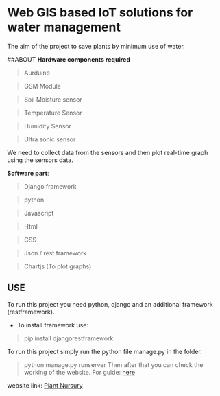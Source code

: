 # Web GIS based IoT solutions for water management
The aim of the project to save plants by minimum use of water. 

##ABOUT
**Hardware components required**
 > Aurduino
 
 > GSM Module
 
 > Soil Moisture sensor
 
 > Temperature Sensor
 
 > Humidity Sensor
 
 > Ultra sonic sensor
 
We need to collect data from the sensors and then plot real-time graph using the sensors data.


**Software part**:
 > Django framework
 
 > python
 
 > Javascript
 
 > Html
 
 > CSS
 
 > Json / rest framework
 
 > Chartjs (To plot graphs)
 
 ## USE
 To run this project you need python, django and an additional framework (restframework).
 - To install framework use:
 > pip install djangorestframework
 
 To run this project simply run the python file manage.py in the folder.
 > python manage.py runserver
 Then after that you can check the working of the website.
 For guide: [here](https://docs.djangoproject.com/en/2.0/intro/install/)
 
 
website link:  [Plant Nursury](itws3.pythonanywhere.com)

